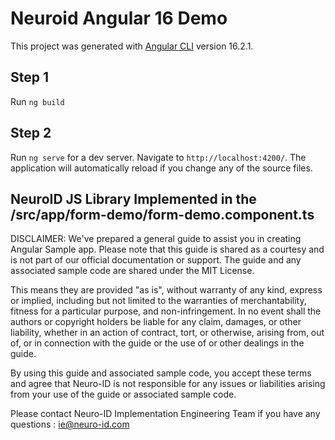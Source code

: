 # Neuroid Angular 16 Demo

This project was generated with [Angular CLI](https://github.com/angular/angular-cli) version 16.2.1.

## Step 1 

Run `ng build`

## Step 2

Run `ng serve` for a dev server. Navigate to `http://localhost:4200/`. The application will automatically reload if you change any of the source files.

## NeuroID JS Library Implemented in the /src/app/form-demo/form-demo.component.ts

DISCLAIMER: We've prepared a general guide to assist you in creating Angular Sample app. Please note that this guide is shared as a courtesy and is not part of our official documentation or support. The guide and any associated sample code are shared under the MIT License.

This means they are provided "as is", without warranty of any kind, express or implied, including but not limited to the warranties of merchantability, fitness for a particular purpose, and non-infringement. In no event shall the authors or copyright holders be liable for any claim, damages, or other liability, whether in an action of contract, tort, or otherwise, arising from, out of, or in connection with the guide or the use of or other dealings in the guide.

By using this guide and associated sample code, you accept these terms and agree that Neuro-ID is not responsible for any issues or liabilities arising from your use of the guide or associated sample code.

Please contact Neuro-ID Implementation Engineering Team if you have any questions : ie@neuro-id.com

